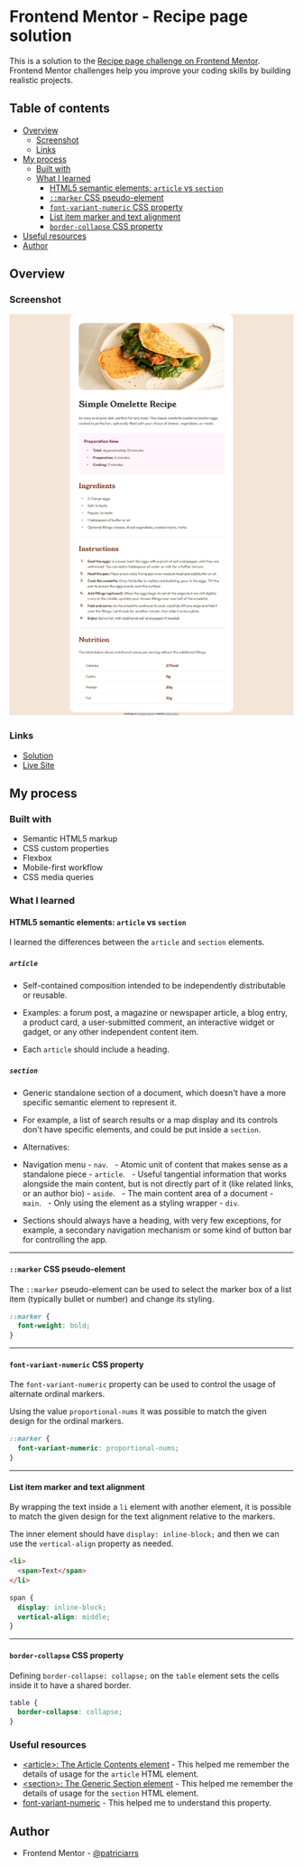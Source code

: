 # Frontend Mentor - Recipe page solution

This is a solution to the [Recipe page challenge on Frontend Mentor](https://www.frontendmentor.io/challenges/recipe-page-KiTsR8QQKm). Frontend Mentor challenges help you improve your coding skills by building realistic projects.

## Table of contents

- [Overview](#overview)
  - [Screenshot](#screenshot)
  - [Links](#links)
- [My process](#my-process)
  - [Built with](#built-with)
  - [What I learned](#what-i-learned)
    - [HTML5 semantic elements: `article` vs `section`](#html5-semantic-elements-article-vs-section)
    - [`::marker` CSS pseudo-element](#marker-css-pseudo-element)
    - [`font-variant-numeric` CSS property](#font-variant-numeric-css-property)
    - [List item marker and text alignment](#list-item-marker-and-text-alignment)
    - [`border-collapse` CSS property](#border-collapse-css-property)
- [Useful resources](#useful-resources)
- [Author](#author)

## Overview

### Screenshot

![Screenshot](./screenshot.png)

### Links

- [Solution](https://github.com/patriciarrs/Frontend-Mentor-Recipe-Page)
- [Live Site](https://patriciarrs.github.io/Frontend-Mentor-Recipe-Page/)

## My process

### Built with

- Semantic HTML5 markup
- CSS custom properties
- Flexbox
- Mobile-first workflow
- CSS media queries

### What I learned

#### HTML5 semantic elements: `article` vs `section`

I learned the differences between the `article` and `section` elements.

##### `article`

- Self-contained composition intended to be independently distributable or reusable.

- Examples: a forum post, a magazine or newspaper article, a blog entry, a product card, a user-submitted comment, an interactive widget or gadget, or any other independent content item.

- Each `article` should include a heading.

##### `section`

- Generic standalone section of a document, which doesn't have a more specific semantic element to represent it.

- For example, a list of search results or a map display and its controls don't have specific elements, and could be put inside a `section`.

- Alternatives:

- Navigation menu - `nav`.
    - Atomic unit of content that makes sense as a standalone piece - `article`.
    - Useful tangential information that works alongside the main content, but is not directly part of it (like related links, or an author bio) - `aside`.
    - The main content area of a document - `main`.
    - Only using the element as a styling wrapper - `div`.

- Sections should always have a heading, with very few exceptions, for example, a secondary navigation mechanism or some kind of button bar for controlling the app.

---

#### `::marker` CSS pseudo-element

The `::marker` pseudo-element can be used to select the marker box of a list item (typically bullet or number) and change its styling.

```css
::marker {
  font-weight: bold;
}
```

---

#### `font-variant-numeric` CSS property

The `font-variant-numeric` property can be used to control the usage of alternate ordinal markers.

Using the value `proportional-nums` it was possible to match the given design for the ordinal markers.

```css
::marker {
  font-variant-numeric: proportional-nums;
}
```

---

#### List item marker and text alignment

By wrapping the text inside a `li` element with another element, it is possible to match the given design for the text alignment relative to the markers.

The inner element should have `display: inline-block;` and then we can use the `vertical-align` property as needed.

```html
<li>
  <span>Text</span>
</li>
```

```css
span {
  display: inline-block;
  vertical-align: middle;
}
```

---

#### `border-collapse` CSS property

Defining `border-collapse: collapse;` on the `table` element sets the cells inside it to have a shared border.

```css
table {
  border-collapse: collapse;
}
```

### Useful resources

- [\<article>: The Article Contents element](https://developer.mozilla.org/en-US/docs/Web/HTML/Element/article) - This helped me remember the details of usage for the `article` HTML element.
- [\<section>: The Generic Section element](https://developer.mozilla.org/en-US/docs/Web/HTML/Element/section) - This helped me remember the details of usage for the `section` HTML element.
- [font-variant-numeric](https://developer.mozilla.org/en-US/docs/Web/CSS/font-variant-numeric) - This helped me to understand this property.

## Author

- Frontend Mentor - [@patriciarrs](https://www.frontendmentor.io/profile/patriciarrs)
